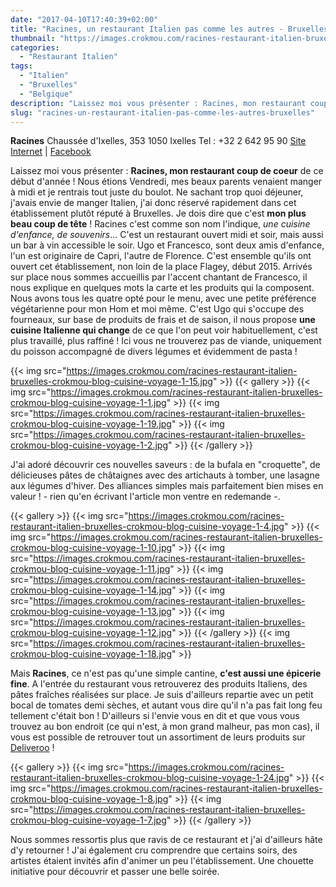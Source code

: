 ```yaml
---
date: "2017-04-10T17:40:39+02:00"
title: "Racines, un restaurant Italien pas comme les autres - Bruxelles"
thumbnail: "https://images.crokmou.com/racines-restaurant-italien-bruxelles-crokmou-blog-cuisine-voyage-1-6.jpg"
categories:
  - "Restaurant Italien"
tags:
  - "Italien"
  - "Bruxelles"
  - "Belgique"
description: "Laissez moi vous présenter : Racines, mon restaurant coup de coeur de ce début d'année... une cuisine Italienne qui change de ce que l'on peut voir..."
slug: "racines-un-restaurant-italien-pas-comme-les-autres-bruxelles"
---
```


**Racines**
Chaussée d'Ixelles, 353 1050 Ixelles
Tel : +32 2 642 95 90
<a href="http://www.racinesbruxelles.com/" rel="nofollow">Site Internet</a> | <a href="https://www.facebook.com/racines.gastronomia" rel="nofollow">Facebook</a>

Laissez moi vous présenter : **Racines, mon restaurant coup de coeur** de ce début d'année ! Nous étions Vendredi, mes beaux parents venaient manger à midi et je rentrais tout juste du boulot. Ne sachant trop quoi déjeuner, j'avais envie de manger Italien, j'ai donc réservé rapidement dans cet établissement plutôt réputé à Bruxelles. Je dois dire que c'est **mon plus beau coup de tête** ! Racines c'est comme son nom l'indique, _une cuisine d'enfance, de souvenirs_... C'est un restaurant ouvert midi et soir, mais aussi un bar à vin accessible le soir. Ugo et Francesco, sont deux amis d'enfance, l'un est originaire de Capri, l'autre de Florence. C'est ensemble qu'ils ont ouvert cet établissement, non loin de la place Flagey, début 2015. Arrivés sur place nous sommes accueillis par l'accent chantant de Francesco, il nous explique en quelques mots la carte et les produits qui la composent. Nous avons tous les quatre opté pour le menu, avec une petite préférence végétarienne pour mon Hom et moi même. C'est Ugo qui s'occupe des fourneaux, sur base de produits de frais et de saison, il nous propose **une cuisine Italienne qui change** de ce que l'on peut voir habituellement, c'est plus travaillé, plus raffiné ! Ici vous ne trouverez pas de viande, uniquement du poisson accompagné de divers légumes et évidemment de pasta !

{{< img src="https://images.crokmou.com/racines-restaurant-italien-bruxelles-crokmou-blog-cuisine-voyage-1-15.jpg" >}}
{{< gallery >}}
  {{< img src="https://images.crokmou.com/racines-restaurant-italien-bruxelles-crokmou-blog-cuisine-voyage-1-1.jpg" >}}
  {{< img src="https://images.crokmou.com/racines-restaurant-italien-bruxelles-crokmou-blog-cuisine-voyage-1-19.jpg" >}}
  {{< img src="https://images.crokmou.com/racines-restaurant-italien-bruxelles-crokmou-blog-cuisine-voyage-1-2.jpg" >}}
{{< /gallery >}}

J'ai adoré découvrir ces nouvelles saveurs : de la bufala en "croquette", de délicieuses pâtes de châtaignes avec des artichauts à tomber, une lasagne aux légumes d'hiver. Des alliances simples mais parfaitement bien mises en valeur ! - rien qu'en écrivant l'article mon ventre en redemande -.

{{< gallery >}}
  {{< img src="https://images.crokmou.com/racines-restaurant-italien-bruxelles-crokmou-blog-cuisine-voyage-1-4.jpg" >}}
  {{< img src="https://images.crokmou.com/racines-restaurant-italien-bruxelles-crokmou-blog-cuisine-voyage-1-10.jpg" >}}
  {{< img src="https://images.crokmou.com/racines-restaurant-italien-bruxelles-crokmou-blog-cuisine-voyage-1-11.jpg" >}}
  {{< img src="https://images.crokmou.com/racines-restaurant-italien-bruxelles-crokmou-blog-cuisine-voyage-1-14.jpg" >}}
  {{< img src="https://images.crokmou.com/racines-restaurant-italien-bruxelles-crokmou-blog-cuisine-voyage-1-13.jpg" >}}
  {{< img src="https://images.crokmou.com/racines-restaurant-italien-bruxelles-crokmou-blog-cuisine-voyage-1-12.jpg" >}}
{{< /gallery >}}
{{< img src="https://images.crokmou.com/racines-restaurant-italien-bruxelles-crokmou-blog-cuisine-voyage-1-18.jpg" >}}

Mais **Racines**, ce n'est pas qu'une simple cantine, **c'est aussi une épicerie fine**. A l'entrée du restaurant vous retrouverez des produits Italiens, des pâtes fraîches réalisées sur place. Je suis d'ailleurs repartie avec un petit bocal de tomates demi sèches, et autant vous dire qu'il n'a pas fait long feu tellement c'était bon ! D'ailleurs si l'envie vous en dit et que vous vous trouvez au bon endroit (ce qui n'est, à mon grand malheur, pas mon cas), il vous est possible de retrouver tout un assortiment de leurs produits sur <a href="https://deliveroo.be/fr/menu/brussels/flagey/racines" rel="nofollow">Deliveroo</a> !

{{< gallery >}}
  {{< img src="https://images.crokmou.com/racines-restaurant-italien-bruxelles-crokmou-blog-cuisine-voyage-1-24.jpg" >}}
  {{< img src="https://images.crokmou.com/racines-restaurant-italien-bruxelles-crokmou-blog-cuisine-voyage-1-8.jpg" >}}
  {{< img src="https://images.crokmou.com/racines-restaurant-italien-bruxelles-crokmou-blog-cuisine-voyage-1-7.jpg" >}}
{{< /gallery >}}

Nous sommes ressortis plus que ravis de ce restaurant et j'ai d'ailleurs hâte d'y retourner ! J'ai également cru comprendre que certains soirs, des artistes étaient invités afin d'animer un peu l'établissement. Une chouette initiative pour découvrir et passer une belle soirée.
